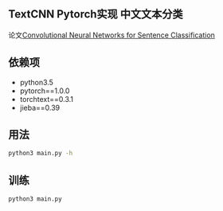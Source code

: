## TextCNN Pytorch实现 中文文本分类
论文[Convolutional Neural Networks for Sentence Classification](https://arxiv.org/abs/1408.5882)

## 依赖项
* python3.5
* pytorch==1.0.0
* torchtext==0.3.1
* jieba==0.39

## 用法
```bash
python3 main.py -h
```

## 训练
```bash
python3 main.py
```